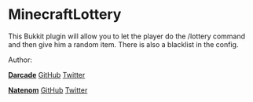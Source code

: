 MinecraftLottery
================

This Bukkit plugin will allow you to let the player do the /lottery command and then give him a random item.
There is also a blacklist in the config.

Author:

__[Darcade](http://darcade.de/)__ [GitHub](https://github.com/Darcade) [Twitter](http://twitter.com/xdarcade)

__[Natenom](http://natenom.name/)__ [GitHub](https://github.com/natenom) [Twitter](https://twitter.com/natenom)